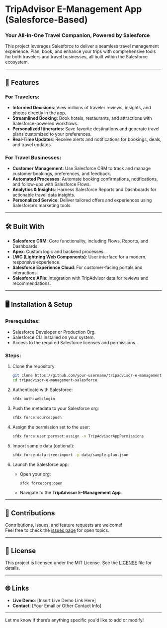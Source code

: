 # TripAdvisor E-Management App (Salesforce-Based)

### Your All-in-One Travel Companion, Powered by Salesforce  
This project leverages Salesforce to deliver a seamless travel management experience. Plan, book, and enhance your trips with comprehensive tools for both travelers and travel businesses, all built within the Salesforce ecosystem.

---

## 🚀 Features

### For Travelers:
- **Informed Decisions**: View millions of traveler reviews, insights, and photos directly in the app.  
- **Streamlined Booking**: Book hotels, restaurants, and attractions with Salesforce-powered workflows.  
- **Personalized Itineraries**: Save favorite destinations and generate travel plans customized to your preferences.  
- **Real-Time Updates**: Receive alerts and notifications for bookings, deals, and travel updates.

### For Travel Businesses:
- **Customer Management**: Use Salesforce CRM to track and manage customer bookings, preferences, and feedback.  
- **Automated Processes**: Automate booking confirmations, notifications, and follow-ups with Salesforce Flows.  
- **Analytics & Insights**: Harness Salesforce Reports and Dashboards for actionable travel data insights.  
- **Personalized Service**: Deliver tailored offers and experiences using Salesforce’s marketing tools.

---

## 🛠️ Built With

- **Salesforce CRM**: Core functionality, including Flows, Reports, and Dashboards.  
- **Apex**: Custom logic and backend processes.  
- **LWC (Lightning Web Components)**: User interface for a modern, responsive experience.  
- **Salesforce Experience Cloud**: For customer-facing portals and interactions.  
- **Salesforce APIs**: Integration with TripAdvisor data for reviews and recommendations.

---

## 🖥️ Installation & Setup

### Prerequisites:
- Salesforce Developer or Production Org.  
- Salesforce CLI installed on your system.  
- Access to the required Salesforce licenses and permissions.  

### Steps:
1. Clone the repository:
   ```bash
   git clone https://github.com/your-username/tripadvisor-e-management-salesforce.git
   cd tripadvisor-e-management-salesforce
   ```

2. Authenticate with Salesforce:
   ```bash
   sfdx auth:web:login
   ```

3. Push the metadata to your Salesforce org:
   ```bash
   sfdx force:source:push
   ```

4. Assign the permission set to the user:
   ```bash
   sfdx force:user:permset:assign -n TripAdvisorAppPermissions
   ```

5. Import sample data (optional):
   ```bash
   sfdx force:data:tree:import -p data/sample-plan.json
   ```

6. Launch the Salesforce app:
   - Open your org:
     ```bash
     sfdx force:org:open
     ```
   - Navigate to the **TripAdvisor E-Management App**.

---


## 🤝 Contributions

Contributions, issues, and feature requests are welcome!  
Feel free to check the [issues page](https://github.com/your-username/tripadvisor-e-management-salesforce/issues) for open topics.

---

## 📄 License

This project is licensed under the MIT License. See the [LICENSE](LICENSE) file for details.

---

## 🌐 Links

- **Live Demo**: [Insert Live Demo Link Here]  
- **Contact**: [Your Email or Other Contact Info]

---

Let me know if there’s anything specific you'd like to add or modify!
